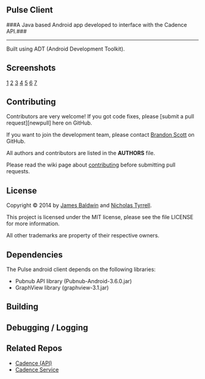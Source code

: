 ## Pulse Client ##

###A Java based Android app developed to interface with the Cadence API.###

----------

Built using ADT (Android Development Toolkit).

Screenshots
----------

[1](http://imgur.com/RDgSqsQ.png)
[2](https://i.imgur.com/WAx2nsj.png)
[3](https://i.imgur.com/WAx2nsj.png)
[4](https://i.imgur.com/Th6OFdW.png)
[5](https://i.imgur.com/Y9QQgRD.png)
[6](https://i.imgur.com/tZ7EwKm.png)
[7](https://i.imgur.com/iisIeGS.png)

Contributing
----------
Contributors are very welcome! If you got code fixes, please [submit a pull request][newpull] here on GitHub.

If you want to join the development team, please contact [Brandon Scott](https://github.com/brandonscott) on GitHub.

All authors and contributors are listed in the **AUTHORS** file.

Please read the wiki page about [contributing](https://github.com/brandonscott/cadence-host/wiki) before submitting pull requests.

License
----------
Copyright © 2014 by [James Baldwin](https://github.com/jimmyjamesbaldwin) and [Nicholas Tyrrell](https://github.com/ntyrrell).

This project is licensed under the MIT license, please see the file LICENSE for more information.

All other trademarks are property of their respective owners.

Dependencies
----------
The Pulse android client depends on the following libraries:

- Pubnub API library (Pubnub-Android-3.6.0.jar)
- GraphView library (graphview-3.1.jar)

Building
----------
Debugging / Logging
----------
Related Repos
----------
- [Cadence (API)](https://github.com/brandonscott/cadence)
- [Cadence Service](https://github.com/brandonscott/cadence-service)

